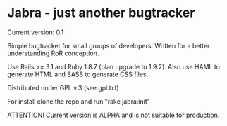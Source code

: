 # Jabra - just another bugtracker

Current version: 0.1

Simple bugtracker for small groups of developers. Written for a better understanding RoR conception.

Use Rails >= 3.1 and Ruby 1.8.7 (plan upgrade to 1.9.2). Also use HAML to generate HTML and SASS to generate CSS files.

Distributed under GPL v.3 (see gpl.txt)

For install clone the repo and run "rake jabra:init"

ATTENTION! Current version is ALPHA and is not suitable for production.
